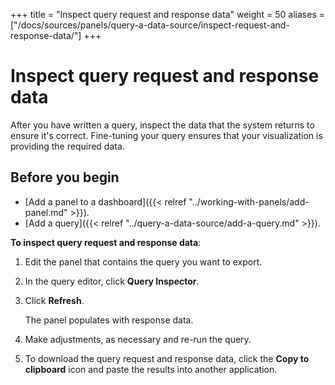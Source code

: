 +++
title = "Inspect query request and response data"
weight = 50
aliases = ["/docs/sources/panels/query-a-data-source/inspect-request-and-response-data/"]
+++

# Inspect query request and response data

After you have written a query, inspect the data that the system returns to ensure it's correct. Fine-tuning your query ensures that your visualization is providing the required data.

## Before you begin

- [Add a panel to a dashboard]({{< relref "../working-with-panels/add-panel.md" >}}).
- [Add a query]({{< relref "../query-a-data-source/add-a-query.md" >}}).

**To inspect query request and response data**:

1. Edit the panel that contains the query you want to export.
1. In the query editor, click **Query Inspector**.
1. Click **Refresh**.

   The panel populates with response data.

1. Make adjustments, as necessary and re-run the query.
1. To download the query request and response data, click the **Copy to clipboard** icon and paste the results into another application.
